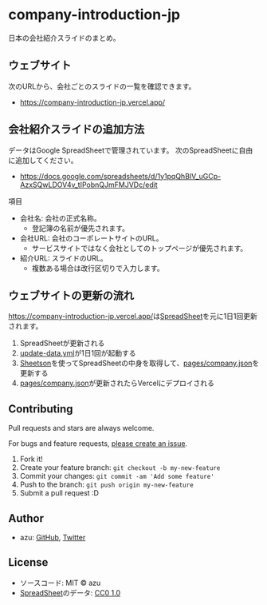 # company-introduction-jp

日本の会社紹介スライドのまとめ。

## ウェブサイト

次のURLから、会社ごとのスライドの一覧を確認できます。

- <https://company-introduction-jp.vercel.app/>

## 会社紹介スライドの追加方法

データはGoogle SpreadSheetで管理されています。
次のSpreadSheetに自由に追加してください。

- <https://docs.google.com/spreadsheets/d/1y1pqQhBIV_uGCp-AzxSQwLDOV4v_tIPobnQJmFMJVDc/edit>

項目

- 会社名: 会社の正式名称。
  - 登記簿の名前が優先されます。
- 会社URL: 会社のコーポレートサイトのURL。
  - サービスサイトではなく会社としてのトップページが優先されます。
- 紹介URL: スライドのURL。
  - 複数ある場合は改行区切りで入力します。
  
## ウェブサイトの更新の流れ

<https://company-introduction-jp.vercel.app/>は[SpreadSheet](https://docs.google.com/spreadsheets/d/1y1pqQhBIV_uGCp-AzxSQwLDOV4v_tIPobnQJmFMJVDc)を元に1日1回更新されます。

1. SpreadSheetが更新される
2. [update-data.yml](./.github/workflows/update-data.yml)が1日1回が起動する
3. [Sheetson](https://sheetson.com/)を使ってSpreadSheetの中身を取得して、[pages/company.json](./pages/company.json)を更新する
4. [pages/company.json](./pages/company.json)が更新されたらVercelにデプロイされる

## Contributing

Pull requests and stars are always welcome.

For bugs and feature requests, [please create an issue](https://github.com/azu/company-introduction-jp/issues).

1. Fork it!
2. Create your feature branch: `git checkout -b my-new-feature`
3. Commit your changes: `git commit -am 'Add some feature'`
4. Push to the branch: `git push origin my-new-feature`
5. Submit a pull request :D

## Author

- azu: [GitHub](https://github.com/azu), [Twitter](https://twitter.com/azu_re)

## License

- ソースコード: MIT © azu
- [SpreadSheet](https://docs.google.com/spreadsheets/d/1y1pqQhBIV_uGCp-AzxSQwLDOV4v_tIPobnQJmFMJVDc)のデータ: [CC0 1.0](https://creativecommons.org/publicdomain/zero/1.0/deed.ja)
